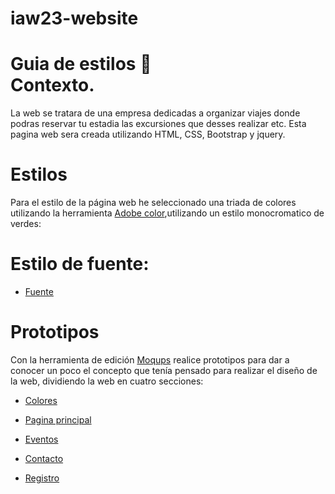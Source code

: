 # iaw23-website
# Guia de estilos  :wave: <br>Contexto.
La web se tratara de una empresa dedicadas a organizar viajes donde podras reservar tu estadia las excursiones que desses realizar etc. Esta pagina web sera creada utilizando HTML, CSS, Bootstrap y jquery.

# Estilos
Para el estilo de la página web he seleccionado una triada de colores utilizando la herramienta [Adobe color](https://color.adobe.com),utilizando un estilo monocromatico de verdes:

# Estilo de fuente:
* [Fuente](https://fonts.googleapis.com/css2?family=Poppins:wght@400;500;600;700&display=swap)

# Prototipos
Con la herramienta de edición [Moqups](https://moqups.com) realice prototipos para dar a conocer un poco el concepto que tenía pensado para realizar el diseño de la web, dividiendo la web en cuatro secciones:
* [Colores](https://github.com/luz20026/iaw23-website/imagenes/colores.png)

* [Pagina principal](https://github.com/luz20026/iaw23-website/imagenes/principal.png)
* [Eventos](https://github.com/luz20026/iaw23-website/imagenes/secundaria.png)
* [Contacto](https://github.com/luz20026/iaw23-website/imagenes/Contacto.png)
* [Registro](https://github.com/luz20026/iaw23-website/imagenes/registro.png)

